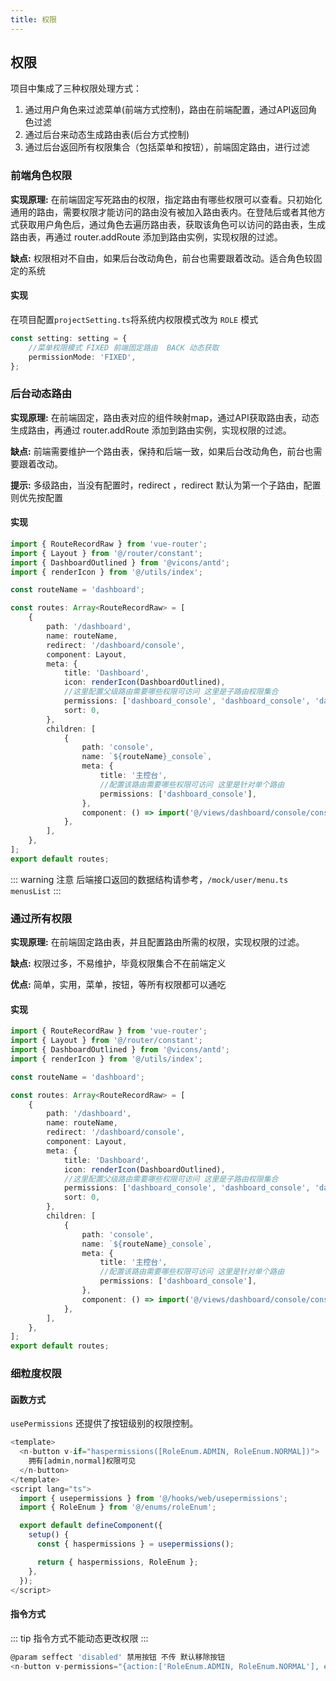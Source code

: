 ```yaml
---
title: 权限
---
```


## 权限

项目中集成了三种权限处理方式：

1. 通过用户角色来过滤菜单(前端方式控制)，路由在前端配置，通过API返回角色过滤
2. 通过后台来动态生成路由表(后台方式控制)
3. 通过后台返回所有权限集合（包括菜单和按钮），前端固定路由，进行过滤

### 前端角色权限

**实现原理:** 在前端固定写死路由的权限，指定路由有哪些权限可以查看。只初始化通用的路由，需要权限才能访问的路由没有被加入路由表内。在登陆后或者其他方式获取用户角色后，通过角色去遍历路由表，获取该角色可以访问的路由表，生成路由表，再通过 router.addRoute 添加到路由实例，实现权限的过滤。

**缺点:** 权限相对不自由，如果后台改动角色，前台也需要跟着改动。适合角色较固定的系统

#### 实现

在项目配置`projectSetting.ts`将系统内权限模式改为 `ROLE` 模式

```ts
const setting: setting = {
    //菜单权限模式 FIXED 前端固定路由  BACK 动态获取
    permissionMode: 'FIXED',
};
```

### 后台动态路由

**实现原理:** 在前端固定，路由表对应的组件映射map，通过API获取路由表，动态生成路由，再通过 router.addRoute 添加到路由实例，实现权限的过滤。

**缺点:** 前端需要维护一个路由表，保持和后端一致，如果后台改动角色，前台也需要跟着改动。

**提示:** 多级路由，当没有配置时，redirect ，redirect 默认为第一个子路由，配置则优先按配置

#### 实现

```ts
import { RouteRecordRaw } from 'vue-router';
import { Layout } from '@/router/constant';
import { DashboardOutlined } from '@vicons/antd';
import { renderIcon } from '@/utils/index';

const routeName = 'dashboard';

const routes: Array<RouteRecordRaw> = [
    {
        path: '/dashboard',
        name: routeName,
        redirect: '/dashboard/console',
        component: Layout,
        meta: {
            title: 'Dashboard',
            icon: renderIcon(DashboardOutlined),
            //这里配置父级路由需要哪些权限可访问 这里是子路由权限集合
            permissions: ['dashboard_console', 'dashboard_console', 'dashboard_workplace'],
            sort: 0,
        },
        children: [
            {
                path: 'console',
                name: `${routeName}_console`,
                meta: {
                    title: '主控台',
                    //配置该路由需要哪些权限可访问 这里是针对单个路由
                    permissions: ['dashboard_console'],
                },
                component: () => import('@/views/dashboard/console/console.vue'),
            },
        ],
    },
];
export default routes;
```

::: warning 注意
后端接口返回的数据结构请参考，`/mock/user/menu.ts` `menusList`
:::


### 通过所有权限

**实现原理:** 在前端固定路由表，并且配置路由所需的权限，实现权限的过滤。

**缺点:** 权限过多，不易维护，毕竟权限集合不在前端定义

**优点:** 简单，实用，菜单，按钮，等所有权限都可以通吃

#### 实现

```ts
import { RouteRecordRaw } from 'vue-router';
import { Layout } from '@/router/constant';
import { DashboardOutlined } from '@vicons/antd';
import { renderIcon } from '@/utils/index';

const routeName = 'dashboard';

const routes: Array<RouteRecordRaw> = [
    {
        path: '/dashboard',
        name: routeName,
        redirect: '/dashboard/console',
        component: Layout,
        meta: {
            title: 'Dashboard',
            icon: renderIcon(DashboardOutlined),
            //这里配置父级路由需要哪些权限可访问 这里是子路由权限集合
            permissions: ['dashboard_console', 'dashboard_console', 'dashboard_workplace'],
            sort: 0,
        },
        children: [
            {
                path: 'console',
                name: `${routeName}_console`,
                meta: {
                    title: '主控台',
                    //配置该路由需要哪些权限可访问 这里是针对单个路由
                    permissions: ['dashboard_console'],
                },
                component: () => import('@/views/dashboard/console/console.vue'),
            },
        ],
    },
];
export default routes;

```

### 细粒度权限

#### 函数方式

`usePermissions` 还提供了按钮级别的权限控制。

```ts
<template>
  <n-button v-if="haspermissions([RoleEnum.ADMIN, RoleEnum.NORMAL])">
    拥有[admin,normal]权限可见
  </n-button>
</template>
<script lang="ts">
  import { usepermissions } from '@/hooks/web/usepermissions';
  import { RoleEnum } from '@/enums/roleEnum';

  export default defineComponent({
    setup() {
      const { haspermissions } = usepermissions();

      return { haspermissions, RoleEnum };
    },
  });
</script>
```

#### 指令方式

::: tip
指令方式不能动态更改权限
:::

```ts
@param seffect 'disabled' 禁用按钮 不传 默认移除按钮
<n-button v-permissions="{action:['RoleEnum.ADMIN, RoleEnum.NORMAL'], effect:'disabled'}" type="primary" class="mx-4"> 拥有admin,normal角色权限可见</n-button>
```
